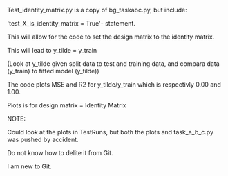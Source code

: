 Test_identity_matrix.py is a copy of bg_taskabc.py, but include:

'test_X_is_identity_matrix = True'- statement. 

This will allow for the code to set the design matrix to the identity matrix.

This will lead to y_tilde = y_train

(Look at y_tilde given split data to test and training data, and compara data (y_train) to fitted model (y_tilde))

The code plots MSE and R2 for y_tilde/y_train which is respectivly 0.00 and 1.00.

Plots is for design matrix = Identity Matrix 

NOTE:

Could look at the plots in TestRuns, but both the plots and task_a_b_c.py was pushed by accident. 

Do not know how to delite it from Git. 

I am new to Git.
